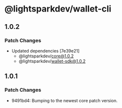 # @lightsparkdev/wallet-cli

## 1.0.2

### Patch Changes

- Updated dependencies [7e39e21]
  - @lightsparkdev/core@1.0.2
  - @lightsparkdev/wallet-sdk@1.0.2

## 1.0.1

### Patch Changes

- 9491bd4: Bumping to the newest core patch version.
